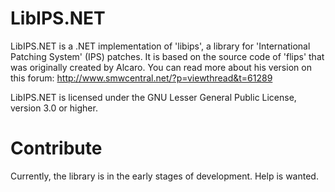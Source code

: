 LibIPS.NET
==========

LibIPS.NET is a .NET implementation of 'libips', a library for 'International Patching System' (IPS) patches. It is based on the source code of 'flips' that was originally created by Alcaro. You can read more about his version on this forum: http://www.smwcentral.net/?p=viewthread&t=61289

LibIPS.NET is licensed under the GNU Lesser General Public License, version 3.0 or higher.

Contribute
==========
Currently, the library is in the early stages of development. Help is wanted.
